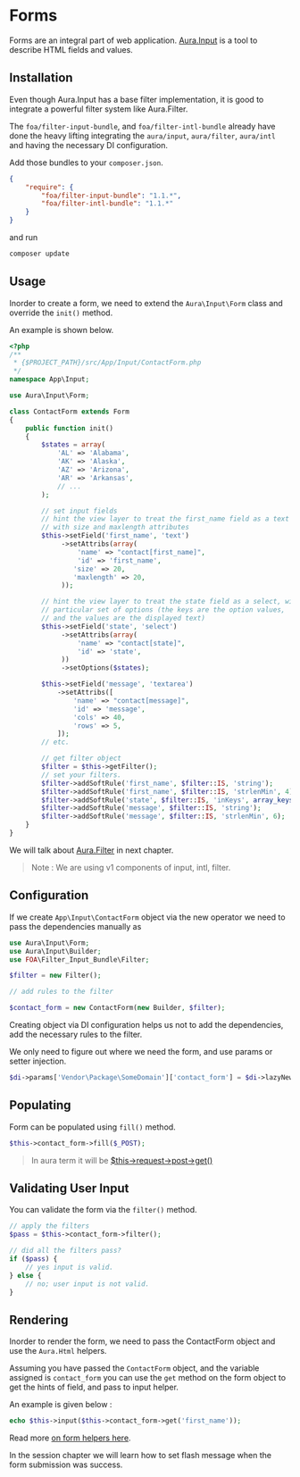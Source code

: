 # Forms

Forms are an integral part of web application.
[Aura.Input](https://github.com/auraphp/Aura.Input) is a tool to
describe HTML fields and values.

## Installation

Even though Aura.Input has a base filter implementation,
it is good to integrate a powerful filter system like Aura.Filter.

The `foa/filter-input-bundle`, and `foa/filter-intl-bundle` already
have done the heavy lifting integrating the `aura/input`, `aura/filter`,
`aura/intl` and having the necessary DI configuration.

Add those bundles to your `composer.json`.

```json
{
    "require": {
        "foa/filter-input-bundle": "1.1.*",
        "foa/filter-intl-bundle": "1.1.*"
    }
}
```

and run

```bash
composer update
```

## Usage

Inorder to create a form, we need to extend the `Aura\Input\Form` class
and override the `init()` method.

An example is shown below.

```php
<?php
/**
 * {$PROJECT_PATH}/src/App/Input/ContactForm.php
 */
namespace App\Input;

use Aura\Input\Form;

class ContactForm extends Form
{
    public function init()
    {
        $states = array(
            'AL' => 'Alabama',
            'AK' => 'Alaska',
            'AZ' => 'Arizona',
            'AR' => 'Arkansas',
            // ...
        );

        // set input fields
        // hint the view layer to treat the first_name field as a text input,
        // with size and maxlength attributes
        $this->setField('first_name', 'text')
             ->setAttribs(array(
                 'name' => "contact[first_name]",
                 'id' => 'first_name',
                'size' => 20,
                'maxlength' => 20,
             ));

        // hint the view layer to treat the state field as a select, with a
        // particular set of options (the keys are the option values,
        // and the values are the displayed text)
        $this->setField('state', 'select')
             ->setAttribs(array(
                 'name' => "contact[state]",
                 'id' => 'state',
             ))
             ->setOptions($states);

        $this->setField('message', 'textarea')
            ->setAttribs([
                'name' => "contact[message]",
                'id' => 'message',
                'cols' => 40,
                'rows' => 5,
            ]);
        // etc.

        // get filter object
        $filter = $this->getFilter();
        // set your filters.
        $filter->addSoftRule('first_name', $filter::IS, 'string');
        $filter->addSoftRule('first_name', $filter::IS, 'strlenMin', 4);
        $filter->addSoftRule('state', $filter::IS, 'inKeys', array_keys($states));
        $filter->addSoftRule('message', $filter::IS, 'string');
        $filter->addSoftRule('message', $filter::IS, 'strlenMin', 6);
    }
}
```

We will talk about [Aura.Filter](https://github.com/auraphp/Aura.Filter/tree/develop) in next chapter.

> Note : We are using v1 components of input, intl, filter.

## Configuration

If we create `App\Input\ContactForm` object via the new operator
we need to pass the dependencies manually as

```php
use Aura\Input\Form;
use Aura\Input\Builder;
use FOA\Filter_Input_Bundle\Filter;

$filter = new Filter();

// add rules to the filter

$contact_form = new ContactForm(new Builder, $filter);
```

Creating object via DI configuration helps us not to add the dependencies,
add the necessary rules to the filter.

We only need to figure out where we need the form, and use params or
setter injection.

```php
$di->params['Vendor\Package\SomeDomain']['contact_form'] = $di->lazyNew('App\Input\ContactForm');
```

## Populating

Form can be populated using `fill()` method.

```php
$this->contact_form->fill($_POST);
```

> In aura term it will be [$this->request->post->get()](https://github.com/auraphp/Aura.Web/blob/develop-2/README-REQUEST.md#superglobals)

## Validating User Input

You can validate the form via the `filter()` method.

```php
// apply the filters
$pass = $this->contact_form->filter();

// did all the filters pass?
if ($pass) {
    // yes input is valid.
} else {
    // no; user input is not valid.
}
```

## Rendering

Inorder to render the form, we need to pass the ContactForm object and use the
`Aura.Html` helpers.

Assuming you have passed the `ContactForm` object, and the variable assigned
is `contact_form` you can use the `get` method on the form object to
get the hints of field, and pass to input helper.

An example is given below :

```php
echo $this->input($this->contact_form->get('first_name'));
```

Read more [on form helpers here](#form-helpers).

In the session chapter we will learn how to set flash message when the
form submission was success.
